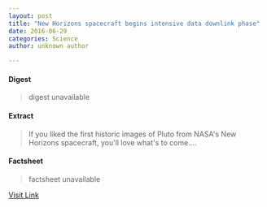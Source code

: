 ```yaml
---
layout: post
title: "New Horizons spacecraft begins intensive data downlink phase"
date: 2016-06-29
categories: Science
author: unknown author

---
```



#### Digest
>digest unavailable

#### Extract
>If you liked the first historic images of Pluto from NASA's New Horizons spacecraft, you'll love what's to come....

#### Factsheet
>factsheet unavailable

[Visit Link](http://phys.org/news/2015-09-horizons-spacecraft-intensive-downlink-phase.html)


